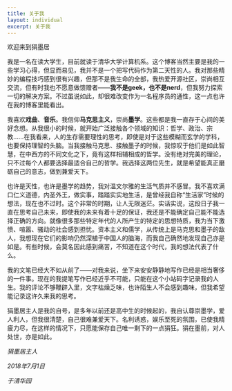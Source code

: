 ```yaml
---
title: 关于我
layout: individual
excerpt: 关于我
---
```


欢迎来到狷墨居

我是一名在读大学生，目前就读于清华大学计算机系。这个博客当然主要是我的一些学习心得，但显而易见，我并不是一个把写代码作为第二天性的人。我对那些精妙的编程技巧感到很有兴趣，但那不是我生命的全部，我热爱开源社区，崇尚相互交流，但有时我也不愿意做馈赠者——__我不是geek，也不是nerd__，但我努力探索一切的解决方案。不过虽说如此，却很难改变作为一名程序员的通性，这一点也许在我的博客里能看出。

我喜欢**戏曲**、**音乐**。我信仰**马克思主义**，崇尚**墨学**。这些都是我一直存于心间的美好念想。从我很小的时候，就开始广泛接触各个领域的知识：哲学、政治、宗教……在我看来，人的生存需要理性的思考，即使是对于这些模糊而玄学的学科，也要保持理智的头脑。当我接触马克思、接触墨子的时候，我惊叹于他们是如此智慧，在中西方的不同文化之下，竟有这样相辅相成的哲学。没有绝对完美的理论，只不过每个人都要选择最适合自己的哲学。我选择这两位先生，就是希望能真正磨砺自己的意志，做到兼爱天下。

也许是天性，也许是墨学的趋势，我对温文尔雅的生活气质并不感冒。我不喜欢满口仁义道德，内圣外王，做实事，踏踏实实地生活，是曾经我自称“生活家”时候的想法，现在也不过时。这个非常的时期，让人无限迷茫。实话实说，这段日子我一直在思考自己未来，即使我的未来有着十足的保证，我还是不能确定自己能不能选择正确的方向。就像很多那些特定年代的人所产生的特定的思想特质，我为当下激愤、喧嚣、骚动的社会感到担忧。资本主义和儒学，从传统上是马克思和墨子的敌人，我想现在它们的影响仍然深植于中国人的脑海，而我自己确然地发现自己亦是如是。有些时候，会莫名因此感到痛苦，不知道在这个时代，我的想法代表了什么。

我的文笔已经大不如从前了——对我来说，坐下来安安静静地写作已经是相当奢侈的一件事。现在的我提笔写作已经近乎不可能，只能在这个小站码字记录我的人生。我的评论不够鞭辟入里，文字枯燥乏味，也许陌生人不会感到趣味，但我希望能记录这许久来我的思考。

狷墨居主人是我的自号，是多年以前还是高中生的时候起的，我自认尊崇墨学，爱人利人，但我很清楚，自己很难兼爱天下。名利诱惑，娱乐至死的氛围，已使我精疲力尽，在这样的情况下，只愿能保存自己唯一剩下的一点狷狂。狷在墨前，对人处世，亦是如此。


*狷墨居主人*

*2018年7月1日*

*于清华园*
